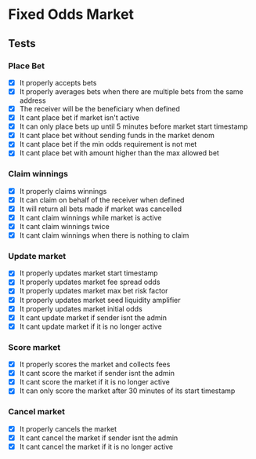 # Fixed Odds Market

## Tests

### Place Bet
- [X] It properly accepts bets
- [X] It properly averages bets when there are multiple bets from the same address
- [X] The receiver will be the beneficiary when defined
- [X] It cant place bet if market isn't active
- [X] It can only place bets up until 5 minutes before market start timestamp
- [X] It cant place bet without sending funds in the market denom
- [X] It cant place bet if the min odds requirement is not met
- [X] It cant place bet with amount higher than the max allowed bet

### Claim winnings
- [X] It properly claims winnings
- [X] It can claim on behalf of the receiver when defined
- [X] It will return all bets made if market was cancelled
- [X] It cant claim winnings while market is active
- [X] It cant claim winnings twice
- [X] It cant claim winnings when there is nothing to claim

### Update market
- [X] It properly updates market start timestamp
- [X] It properly updates market fee spread odds
- [X] It properly updates market max bet risk factor
- [X] It properly updates market seed liquidity amplifier
- [X] It properly updates market initial odds
- [X] It cant update market if sender isnt the admin
- [X] It cant update market if it is no longer active

### Score market
- [X] It properly scores the market and collects fees
- [X] It cant score the market if sender isnt the admin
- [X] It cant score the market if it is no longer active
- [X] It can only score the market after 30 minutes of its start timestamp

### Cancel market
- [X] It properly cancels the market
- [X] It cant cancel the market if sender isnt the admin
- [X] It cant cancel the market if it is no longer active
